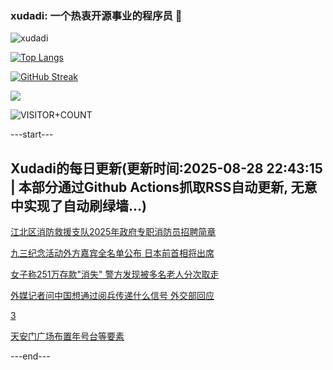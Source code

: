 ### xudadi: 一个热衷开源事业的程序员 👋

![xudadi](https://github-readme-stats-git-masterorgs-github-readme-stats-team.vercel.app/api?username=xudadi)

[![Top Langs](https://github-readme-stats.vercel.app/api/top-langs/?username=xudadi)](https://github.com/anuraghazra/github-readme-stats)

[![GitHub Streak](https://streak-stats.demolab.com?user=xudadi&locale=zh_Hans)](https://git.io/streak-stats)

![](https://raw.githubusercontent.com/xudadi/xudadi/main/assets/github-contribution-grid-snake.svg)

![VISITOR+COUNT](https://komarev.com/ghpvc/?username=xudadi&label=VISITOR+COUNT)


---start---

## Xudadi的每日更新(更新时间:2025-08-28 22:43:15 | 本部分通过Github Actions抓取RSS自动更新, 无意中实现了自动刷绿墙...)

[江北区消防救援支队2025年政府专职消防员招聘简章](https://www.gongkaoleida.com/article/2592918)

[九三纪念活动外方嘉宾全名单公布 日本前首相将出席](https://m.163.com/news/article/K8238073051482MP.html)

[女子称251万存款"消失" 警方发现被多名老人分次取走](https://m.163.com/news/article/K8050AGO0514R9OJ.html)

[外媒记者问中国想通过阅兵传递什么信号 外交部回应](https://m.163.com/news/article/K81V7SA70001899O.html)

[3](https://m.163.com/touch/news/sub/domestic)

[天安门广场布置年号台等要素](https://m.163.com/news/article/K81S37QR0001899O.html)

---end---

